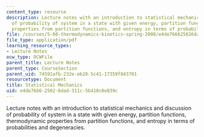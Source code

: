 ```yaml
---
content_type: resource
description: Lecture notes with an introduction to statistical mechanics and discussion
  of probability of system in a state with given energy, partition functions, thermodynamic
  properties from partition functions, and entropy in terms of probabilities and degeneracies.
file: /courses/5-60-thermodynamics-kinetics-spring-2008/e4de766625026dad311c5b410c0e839c_5_60_lecture24.pdf
file_type: application/pdf
learning_resource_types:
- Lecture Notes
ocw_type: OCWFile
parent_title: Lecture Notes
parent_type: CourseSection
parent_uid: 74591afb-232e-eb20-5c41-17359f843701
resourcetype: Document
title: Statistical Mechanics
uid: e4de7666-2502-6dad-311c-5b410c0e839c
---
```

Lecture notes with an introduction to statistical mechanics and discussion of probability of system in a state with given energy, partition functions, thermodynamic properties from partition functions, and entropy in terms of probabilities and degeneracies.


